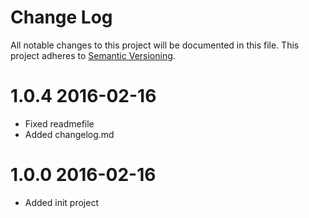 # Change Log
All notable changes to this project will be documented in this file.
This project adheres to [Semantic Versioning](http://semver.org/).

1.0.4 2016-02-16
===
* Fixed readmefile
* Added changelog.md

1.0.0 2016-02-16
===
* Added init project

